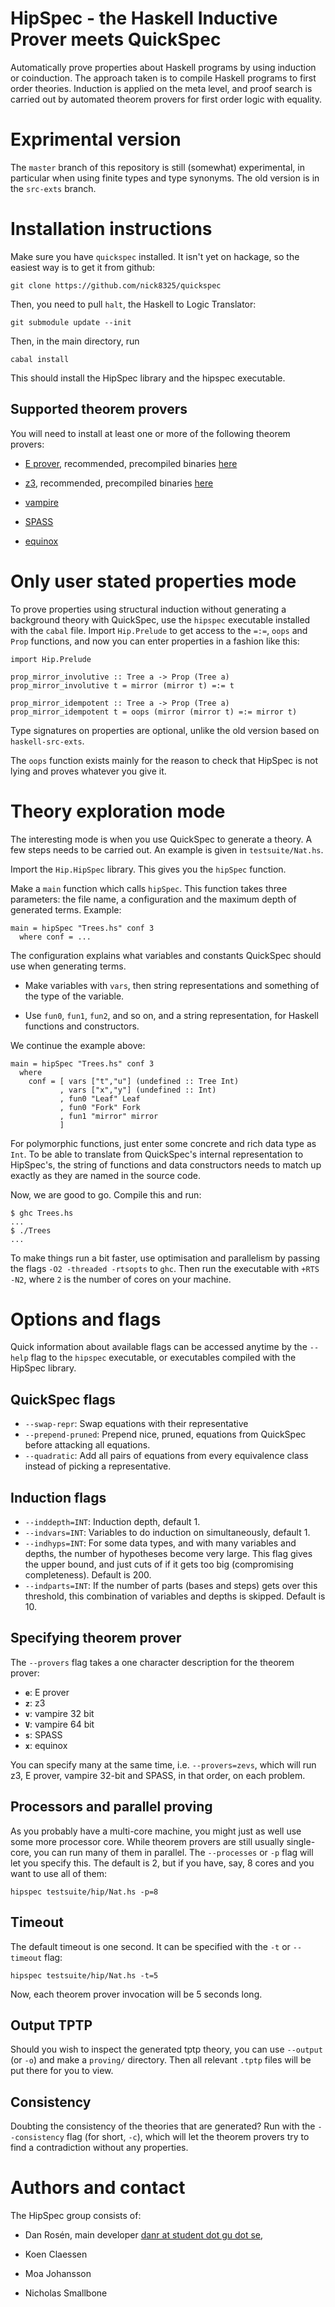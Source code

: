 HipSpec - the Haskell Inductive Prover meets QuickSpec
======================================================

Automatically prove properties about Haskell programs by using
induction or coinduction. The approach taken is to compile Haskell
programs to first order theories. Induction is applied on the meta
level, and proof search is carried out by automated theorem provers
for first order logic with equality.

Exprimental version
===================

The `master` branch of this repository is still (somewhat)
experimental, in particular when using finite types and type synonyms.
The old version is in the `src-exts` branch.

Installation instructions
=========================

Make sure you have `quickspec` installed. It isn't yet on hackage,
so the easiest way is to get it from github:

    git clone https://github.com/nick8325/quickspec

Then, you need to pull `halt`, the Haskell to Logic Translator:

    git submodule update --init

Then, in the main directory, run

    cabal install

This should install the HipSpec library and the hipspec executable.

Supported theorem provers
-------------------------

You will need to install at least one or more of the following theorem provers:

  * [E
    prover](http://www4.informatik.tu-muenchen.de/~schulz/E/E.html),
    recommended, precompiled binaries [here](http://www4.informatik.tu-muenchen.de/~schulz/E/Download.html)

  * [z3](http://research.microsoft.com/en-us/um/redmond/projects/z3/),
    recommended, precompiled binaries [here](http://research.microsoft.com/en-us/um/redmond/projects/z3/download.html)

  * [vampire](http://www.vprover.org/)

  * [SPASS](http://www.spass-prover.org/)

  * [equinox](https://github.com/nick8325/equinox)

Only user stated properties mode
================================

To prove properties using structural induction without generating a
background theory with QuickSpec, use the `hipspec` executable
installed with the `cabal` file. Import `Hip.Prelude` to get access
to the `=:=`, `oops` and `Prop` functions, and now you can enter
properties in a fashion like this:

    import Hip.Prelude

    prop_mirror_involutive :: Tree a -> Prop (Tree a)
    prop_mirror_involutive t = mirror (mirror t) =:= t

    prop_mirror_idempotent :: Tree a -> Prop (Tree a)
    prop_mirror_idempotent t = oops (mirror (mirror t) =:= mirror t)

Type signatures on properties are optional, unlike the old version
based on `haskell-src-exts`.

The `oops` function exists mainly for the reason to check that HipSpec
is not lying and proves whatever you give it.

Theory exploration mode
=======================

The interesting mode is when you use QuickSpec to generate a theory.
A few steps needs to be carried out. An example is given in `testsuite/Nat.hs`.

Import the `Hip.HipSpec` library. This gives you the `hipSpec` function.

Make a `main` function which calls `hipSpec`. This function takes
three parameters: the file name, a configuration and the maximum depth
of generated terms. Example:

    main = hipSpec "Trees.hs" conf 3
      where conf = ...

The configuration explains what variables and constants QuickSpec
should use when generating terms.

  * Make variables with `vars`, then string representations and
    something of the type of the variable.

  * Use `fun0`, `fun1`, `fun2`, and so on, and a string representation,
    for Haskell functions and constructors.

We continue the example above:

    main = hipSpec "Trees.hs" conf 3
      where
        conf = [ vars ["t","u"] (undefined :: Tree Int)
               , vars ["x","y"] (undefined :: Int)
               , fun0 "Leaf" Leaf
               , fun0 "Fork" Fork
               , fun1 "mirror" mirror
               ]

For polymorphic functions, just enter some concrete and rich data type
as `Int`. To be able to translate from QuickSpec's internal representation
to HipSpec's, the string of functions and data constructors needs to match
up exactly as they are named in the source code.

Now, we are good to go. Compile this and run:

    $ ghc Trees.hs
    ...
    $ ./Trees
    ...

To make things run a bit faster, use optimisation and parallelism by
passing the flags `-O2 -threaded -rtsopts` to `ghc`. Then run the
executable with `+RTS -N2`, where `2` is the number of cores on your
machine.

Options and flags
=================

Quick information about available flags can be accessed anytime by the
`--help` flag to the `hipspec` executable, or executables compiled
with the HipSpec library.

QuickSpec flags
---------------

  * `--swap-repr`: Swap equations with their representative
  * `--prepend-pruned`: Prepend nice, pruned, equations from QuickSpec
    before attacking all equations.
  * `--quadratic`: Add all pairs of equations from every equivalence
    class instead of picking a representative.

Induction flags
---------------

  * `--inddepth=INT`: Induction depth, default 1.
  * `--indvars=INT`: Variables to do induction on simultaneously,
    default 1.
  * `--indhyps=INT`: For some data types, and with many variables and
    depths, the number of hypotheses become very large. This flag
    gives the upper bound, and just cuts of if it gets too
    big (compromising completeness). Default is 200.
  * `--indparts=INT`: If the number of parts (bases and steps) gets
    over this threshold, this combination of variables and depths is
    skipped. Default is 10.


Specifying theorem prover
-------------------------

The `--provers` flag takes a one character description for the theorem
prover:

   * **`e`**: E prover
   * **`z`**: z3
   * **`v`**: vampire 32 bit
   * **`V`**: vampire 64 bit
   * **`s`**: SPASS
   * **`x`**: equinox

You can specify many at the same time, i.e. `--provers=zevs`, which
will run z3, E prover, vampire 32-bit and SPASS, in that order, on
each problem.

Processors and parallel proving
-------------------------------

As you probably have a multi-core machine, you might just as well use
some more processor core. While theorem provers are still usually
single-core, you can run many of them in parallel. The `--processes`
or `-p` flag will let you specify this. The default is 2, but if you
have, say, 8 cores and you want to use all of them:

    hipspec testsuite/hip/Nat.hs -p=8

Timeout
-------

The default timeout is one second. It can be specified with the `-t`
or `--timeout` flag:

    hipspec testsuite/hip/Nat.hs -t=5

Now, each theorem prover invocation will be 5 seconds long.

Output TPTP
-----------

Should you wish to inspect the generated tptp theory, you can use
`--output` (or `-o`) and make a `proving/` directory. Then all
relevant `.tptp` files will be put there for you to view.

Consistency
-----------

Doubting the consistency of the theories that are generated? Run with
the `--consistency` flag (for short, `-c`), which will let the theorem
provers try to find a contradiction without any properties.

Authors and contact
===================

The HipSpec group consists of:

  * Dan Rosén, main developer
    [danr at student dot gu dot se](mailto:danr-student-gu-se),

  * Koen Claessen

  * Moa Johansson

  * Nicholas Smallbone


